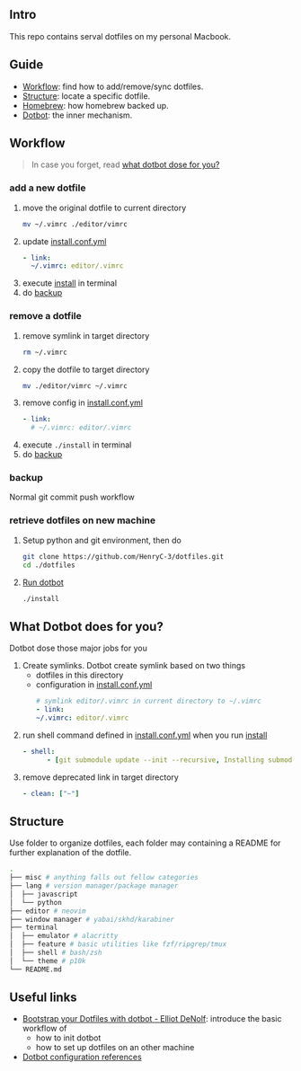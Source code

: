 ## Intro

This repo contains serval dotfiles on my personal Macbook.

## Guide

-   [Workflow](#workflow): find how to add/remove/sync dotfiles.
-   [Structure](#structure): locate a specific dotfile.
-   [Homebrew](./Homebrew.md): how homebrew backed up.
-   [Dotbot](#what-dotbot-does-for-you): the inner mechanism.

## Workflow

> In case you forget, read [what dotbot dose for you?](#what-dotbot-does-for-you)

### add a new dotfile

1. move the original dotfile to current directory
    ```bash
    mv ~/.vimrc ./editor/vimrc
    ```
2. update [install.conf.yml](install.conf.yaml)
    ```yml
    - link:
      ~/.vimrc: editor/.vimrc
    ```
3. execute [install](./install) in terminal
4. do [backup](#backup)

### remove a dotfile

1. remove symlink in target directory
    ```bash
    rm ~/.vimrc
    ```
2. copy the dotfile to target directory
    ```bash
    mv ./editor/vimrc ~/.vimrc
    ```
3. remove config in [install.conf.yml](install.conf.yaml)
    ```yml
    - link:
      # ~/.vimrc: editor/.vimrc
    ```
4. execute `./install` in terminal
5. do [backup](#backup)

### backup

Normal git commit push workflow

### retrieve dotfiles on new machine

1.  Setup python and git environment, then do

    ```bash
    git clone https://github.com/HenryC-3/dotfiles.git
    cd ./dotfiles
    ```

2.  [Run dotbot](#what-dotbot-does-for-you)

    ```bash
    ./install
    ```

## What Dotbot does for you?

Dotbot dose those major jobs for you

1. Create symlinks. Dotbot create symlink based on two things
    - dotfiles in this directory
    - configuration in [install.conf.yml](install.conf.yaml)
        ```yml
        # symlink editor/.vimrc in current directory to ~/.vimrc
        - link:
        ~/.vimrc: editor/.vimrc
        ```
2. run shell command defined in [install.conf.yml](install.conf.yaml) when you run [install](./install)
    ```yml
    - shell:
          - [git submodule update --init --recursive, Installing submodules]
    ```
3. remove deprecated link in target directory
    ```yml
    - clean: ["~"]
    ```

## Structure

Use folder to organize dotfiles, each folder may containing a README for further explanation of the dotfile.

```bash
.
├── misc # anything falls out fellow categories
├── lang # version manager/package manager
│  ├── javascript
│  └── python
├── editor # neovim
├── window manager # yabai/skhd/karabiner
├── terminal
│  ├── emulator # alacritty
│  ├── feature # basic utilities like fzf/ripgrep/tmux
│  ├── shell # bash/zsh
│  └── theme # p10k
└── README.md
```

## Useful links

-   [Bootstrap your Dotfiles with dotbot - Elliot DeNolf](https://www.elliotdenolf.com/posts/bootstrap-your-dotfiles-with-dotbot): introduce the basic workflow of
    -   how to init dotbot
    -   how to set up dotfiles on an other machine
-   [Dotbot configuration references](https://github.com/anishathalye/dotbot#configuration)
